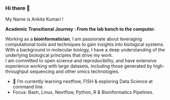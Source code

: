 ### Hi there 👋
My Name is Ankita Kumari ! <br />

**Academic Transitional Journey : From the lab bench to the computer.**<br />

Working as a **bioinformatician**, I am passionate about leveraging computational tools and techniques to gain insights into biological systems. 
With a background in molecular biology, I have a deep understanding of the underlying biological principles that drive my work.<br /> I am committed to open science and reproducibility, and have extensive experience working with large datasets, including those generated by high-throughput sequencing and other omics technologies. 


- 🌱 I’m currently learning nextflow, FISH & exploring Data Science at command line.
- Focus: Bash, Linux, Nextflow, Python, R & Bioinformatics Pipelines.
